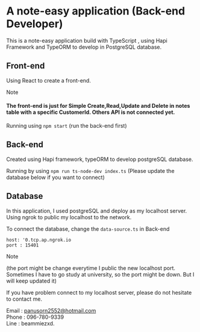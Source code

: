 # A note-easy application (Back-end Developer)

This is a note-easy application build with TypeScript , using Hapi Framework and TypeORM to develop in PostgreSQL database.

## Front-end
Using React to create a front-end.

> [!NOTE]
> #### **The front-end is just for Simple Create,Read,Update and Delete in notes table with a specific CustomerId. Others API is not connected yet.**

Running using `npm start` (run the back-end first)

## Back-end
Created using Hapi framework, typeORM to develop postgreSQL database.

Running by using `npm run ts-node-dev index.ts` (Please update the database below if you want to connect)

## Database

In this application, I used postgreSQL and deploy as my localhost server. Using ngrok to public my localhost to the network. 

To connect the database, change the `data-source.ts` in Back-end

`host: '0.tcp.ap.ngrok.io`\
`port : 15401` 
> [!NOTE] 
> (the port might be change everytime I public the new localhost port. Sometimes I have to go study at university, so the port might be down. But I will keep updated it)


If you have problem connect to my localhost server, please do not hesitate to contact me.

Email : panusorn2552@hotmail.com\
Phone : 096-780-9339\
Line : beammiezxd.
